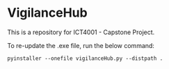 # VigilanceHub
This is a repository for ICT4001 - Capstone Project.

To re-update the .exe file, run the below command:
```
pyinstaller --onefile vigilanceHub.py --distpath .
```

